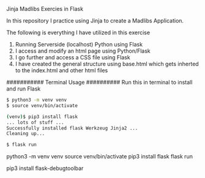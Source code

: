 Jinja Madlibs Exercies in Flask

In this repository I practice using Jinja to create a Madlibs Application.

The following is everything I have utilized in this exercise
1. Running Serverside (localhost) Python using Flask
2. I access and modify an html page using Python/Flask
3. I go further and access a CSS file using Flask
4. I have created the general structure using base.html which gets inherted to the index.html and other html files




###########
Terminal Usage
##########
Run this in terminal to install and run Flask
```bash
$ python3 -m venv venv
$ source venv/bin/activate

(venv)$ pip3 install flask
... lots of stuff ...
Successfully installed flask Werkzeug Jinja2 ...
Cleaning up...

$ flask run
```


python3 -m venv venv
source venv/bin/activate
pip3 install flask
flask run


pip3 install flask-debugtoolbar

